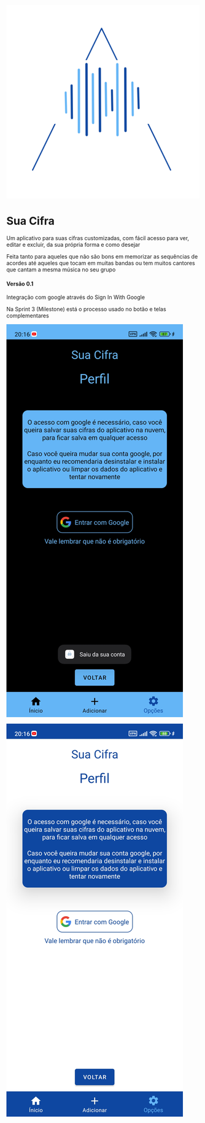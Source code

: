 ![Sua Cifra Logo](/.github/suaCifraLogo1920.png)

# Sua Cifra

Um aplicativo para suas cifras customizadas, com fácil acesso para ver, editar e excluir, da sua própria forma e como desejar

Feita tanto para aqueles que não são bons em memorizar as sequências de acordes até aqueles que tocam em muitas bandas ou tem muitos cantores que cantam a mesma música no seu grupo

#### Versão 0.1

Integração com google através do Sign In With Google

Na Sprint 3 (Milestone) está o processo usado no botão e telas complementares

![Sign In With Google Dark](/.github/signInWithGoogleDark_br.com.suacifra.jpg)

![Sign In With Google Light](/.github/signInWithGoogleLight_br.com.suacifra.jpg)